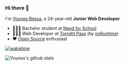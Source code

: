 ### Hi there 👋

I'm [Younes Bessa](https://www.younesbessa.com/), a 24-year-old **Junior Web Developer**

- 👨🏼‍🎓 Bachelor student at [Need for School](https://www.needfor-school.com/)
- 👨🏽‍💻 Web Developer at [Tonight Pass](https://tonightpass.com/) (by [onRuntime](https://onruntime.com/))
- ❤️ [Open Source](https://github.com/YounesBessa?tab=repositories) enthusiast

[![wakatime](https://wakatime.com/badge/user/94daef73-1785-4c8b-a05d-c10caf6a1232.svg)](https://wakatime.com/@94daef73-1785-4c8b-a05d-c10caf6a1232)

![Younes's github stats](https://github-readme-stats-younesbessa.vercel.app/api?username=YounesBessa&count_private=true&hide=stars,issues,prs&show_icons=true&icon_color=ffffff&include_all_commits=true&text_color=ffffff&hide_border=true&bg_color=0D1117&title_color=ffffff)

<!--
**YounesBessa/YounesBessa** is a ✨ _special_ ✨ repository because its `README.md` (this file) appears on your GitHub profile.

Here are some ideas to get you started:

- 🔭 I’m currently working on ...
- 🌱 I’m currently learning ...
- 👯 I’m looking to collaborate on ...
- 🤔 I’m looking for help with ...
- 💬 Ask me about ...
- 📫 How to reach me: ...
- 😄 Pronouns: ...
- ⚡ Fun fact: ...
-->
